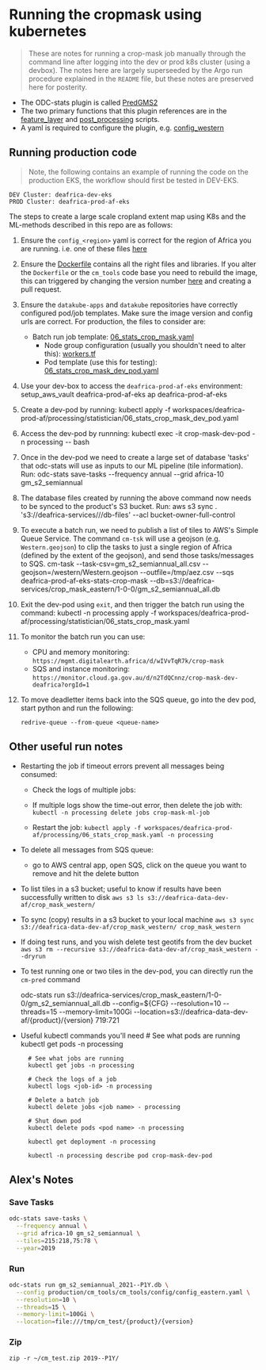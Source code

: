 # Running the cropmask using kubernetes

> These are notes for running a crop-mask job manually through the command line after logging into the dev or prod k8s cluster (using a devbox). The notes here are largely superseeded by the Argo run procedure explained in the `README` file, but these notes are preserved here for posterity.

* The ODC-stats plugin is called [PredGMS2](cm_tools/cm_tools/gm_ml_pred.py)
* The two primary functions that this plugin references are in the [feature_layer](cm_tools/cm_tools/feature_layer.py) and [post_processing](cm_tools/cm_tools/post_processing.py) scripts.
* A yaml is required to configure the plugin, e.g. [config_western](cm_tools/cm_tools/config/config_western.yaml)

## Running production code

 > Note, the following contains an example of running the code on the production EKS, the workflow should first be tested in DEV-EKS.

    DEV Cluster: deafrica-dev-eks
    PROD Cluster: deafrica-prod-af-eks

The steps to create a large scale cropland extent map using K8s and the ML-methods described in this repo are as follows:

1. Ensure the `config_<region>` yaml is correct for the region of Africa you are running. i.e. one of these files [here](https://github.com/digitalearthafrica/crop-mask/tree/main/production/cm_tools/cm_tools/config)

2. Ensure the [Dockerfile](../Dockerfile) contains all the right files and libraries. If you alter the `Dockerfile` or the `cm_tools` code base you need to rebuild the image, this can triggered by changing the version number [here](../docker/version.txt) and creating a pull request.

3. Ensure the `datakube-apps` and `datakube` repositories have correctly configured pod/job templates. Make sure the image version and config urls are correct.  For production, the files to consider are:
    * Batch run job template: [06_stats_crop_mask.yaml](https://bitbucket.org/geoscienceaustralia/datakube-apps/src/master/workspaces/deafrica-prod-af/processing/statistician/06_stats_crop_mask.yaml)
      * Node group configuration (usually you shouldn't need to alter this): [workers.tf](https://bitbucket.org/geoscienceaustralia/datakube/src/37fbf47358d287aecefbe4f079bf5048f0295b82/workspaces/deafrica-prod-af/01_odc_eks/workers.tf#lines-126)  
      * Pod template (use this for testing): [06_stats_crop_mask_dev_pod.yaml](https://bitbucket.org/geoscienceaustralia/datakube-apps/src/master/workspaces/deafrica-prod-af/processing/statistician/06_stats_crop_mask_dev_pod.yaml)

4. Use your dev-box to access the `deafrica-prod-af-eks` environment:
        setup_aws_vault deafrica-prod-af-eks
        ap deafrica-prod-af-eks

5. Create a dev-pod by running:
        kubectl apply -f workspaces/deafrica-prod-af/processing/statistician/06_stats_crop_mask_dev_pod.yaml

6. Access the dev-pod by runnning:
        kubectl exec -it crop-mask-dev-pod -n processing -- bash

7. Once in the dev-pod we need to create a large set of database 'tasks' that odc-stats will use as inputs to our ML pipeline (tile information). Run:
        odc-stats save-tasks --frequency annual --grid africa-10 gm_s2_semiannual

8. The database files created by running the above command now needs to be synced to the product's S3 bucket. Run:
        aws s3 sync . 's3://deafrica-services/<product>/<version>/db-files' --acl bucket-owner-full-control

9. To execute a batch run, we need to publish a list of tiles to AWS's Simple Queue Service. The command `cm-tsk` will use a geojson (e.g. `Western.geojson`) to clip the tasks to just a single region of Africa (defined by the extent of the geojson), and send those tasks/messages to SQS.
        cm-task --task-csv=gm_s2_semiannual_all.csv --geojson=/western/Western.geojson --outfile=/tmp/aez.csv --sqs deafrica-prod-af-eks-stats-crop-mask --db=s3://deafrica-services/crop_mask_eastern/1-0-0/gm_s2_semiannual_all.db

10. Exit the dev-pod using `exit`, and then trigger the batch run using the command:
        kubectl -n processing apply -f workspaces/deafrica-prod-af/processing/statistician/06_stats_crop_mask.yaml

11. To monitor the batch run you can use:
    * CPU and memory monitoring: `https://mgmt.digitalearth.africa/d/wIVvTqR7k/crop-mask`
    * SQS and instance monitoring: `https://monitor.cloud.ga.gov.au/d/n2TdQCnnz/crop-mask-dev-deafrica?orgId=1`

12. To move deadletter items back into the SQS queue, go into the dev pod, start python and run the following:

    `redrive-queue --from-queue <queue-name>`

## Other useful run notes

* Restarting the job if timeout errors prevent all messages being consumed:
  * Check the logs of multiple jobs:
  * If multiple logs show the time-out error, then delete the job with: `kubectl -n processing delete jobs crop-mask-ml-job`

  * Restart the job: `kubectl apply -f workspaces/deafrica-prod-af/processing/06_stats_crop_mask.yaml -n processing`

* To delete all messages from SQS queue:
  * go to AWS central app, open SQS, click on the queue you want to remove and hit the delete button

* To list tiles in a s3 bucket; useful to know if results have been successfully written to disk
  `aws s3 ls s3://deafrica-data-dev-af/crop_mask_western/`

* To sync (copy) results in a s3 bucket to your local machine
  `aws s3 sync s3://deafrica-data-dev-af/crop_mask_western/ crop_mask_western`

* If doing test runs, and you wish delete test geotifs from the dev bucket
  `aws s3 rm --recursive s3://deafrica-data-dev-af/crop_mask_western --dryrun`

* To test running one or two tiles in the dev-pod, you can directly run the `cm-pred` command

  odc-stats run s3://deafrica-services/crop_mask_eastern/1-0-0/gm_s2_semiannual_all.db --config=${CFG} --resolution=10 --threads=15 --memory-limit=100Gi --location=s3://deafrica-data-dev-af/{product}/{version} 719:721

* Useful kubectl commands you'll need
        # See what pods are running
        kubectl get pods -n processing

        # See what jobs are running
        kubectl get jobs -n processing
        
        # Check the logs of a job
        kubectl logs <job-id> -n processing 
        
        # Delete a batch job
        kubectl delete jobs <job name> - processing 
        
        # Shut down pod
        kubectl delete pods <pod name> -n processing 
        
        kubectl get deployment -n processing
        
        kubectl -n processing describe pod crop-mask-dev-pod 

## Alex's Notes

### Save Tasks

``` bash
odc-stats save-tasks \
  --frequency annual \
  --grid africa-10 gm_s2_semiannual \
  --tiles=215:218,75:78 \
  --year=2019
```

### Run

``` bash
odc-stats run gm_s2_semiannual_2021--P1Y.db \
  --config production/cm_tools/cm_tools/config/config_eastern.yaml \
  --resolution=10 \
  --threads=15 \
  --memory-limit=100Gi \
  --location=file:///tmp/cm_test/{product}/{version}
```

### Zip

`zip -r ~/cm_test.zip 2019--P1Y/`
